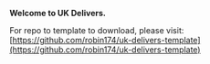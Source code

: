 **Welcome to UK Delivers.**

For repo to template to download, please visit:  
[https://github.com/robin174/uk-delivers-template](https://github.com/robin174/uk-delivers-template)








